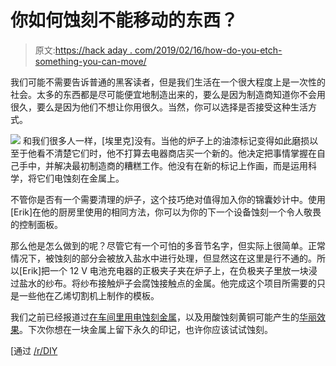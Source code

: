 # 你如何蚀刻不能移动的东西？

> 原文:[https://hack aday . com/2019/02/16/how-do-you-etch-something-you-can-move/](https://hackaday.com/2019/02/16/how-do-you-etch-something-you-cant-move/)

我们可能不需要告诉普通的黑客读者，但是我们生活在一个很大程度上是一次性的社会。太多的东西都是尽可能便宜地制造出来的，要么是因为制造商知道你不会用很久，要么是因为他们不想让你用很久。当然，你可以选择是否接受这种生活方式。

[![](../Images/0a2aa32de51a1d0be35153edbeba9d1c.png)](https://hackaday.com/wp-content/uploads/2019/02/electroetch_detail.jpg) 和我们很多人一样，[埃里克]没有。当他的炉子上的油漆标记变得如此磨损以至于他看不清楚它们时，他不打算去电器商店买一个新的。他决定把事情掌握在自己手中，并解决最初制造商的糟糕工作。他没有在新的标记上作画，而是运用科学，将它们电蚀刻在金属上。

不管你是否有一个需要清理的炉子，这个技巧绝对值得加入你的锦囊妙计中。使用[Erik]在他的厨房里使用的相同方法，你可以为你的下一个设备蚀刻一个令人敬畏的控制面板。

那么他是怎么做到的呢？尽管它有一个可怕的多音节名字，但实际上很简单。正常情况下，被蚀刻的部分会被放入盐水中进行处理，但显然这在这里是行不通的。所以[Erik]把一个 12 V 电池充电器的正极夹子夹在炉子上，在负极夹子里放一块浸过盐水的纱布。将纱布接触炉子会腐蚀接触点的金属。他完成这个项目所需要的只是一些他在乙烯切割机上制作的模板。

我们之前已经报道过[在车间里用电蚀刻金属](https://hackaday.com/2016/05/17/hack-a-bike-electroetching/)，以及用酸蚀刻黄铜可能产生的[华丽效果](https://hackaday.com/2018/02/17/the-fine-art-of-acid-etching-brass/)。下次你想在一块金属上留下永久的印记，也许你应该试试蚀刻。

[通过 [/r/DIY](https://www.reddit.com/r/DIY/comments/anuzgp/i_electro_etched_the_markings_on_my_stovetop/)